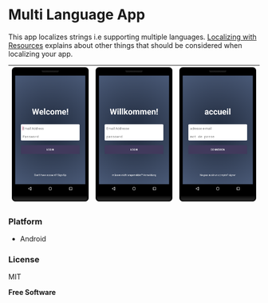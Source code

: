 # Multi Language App

This app localizes strings i.e supporting multiple languages. 
[Localizing with Resources](https://developer.android.com/guide/topics/resources/localization.html) explains about other things that should be considered when localizing your app.

| <img src="/screenshots/english.png">      | <img src="/screenshots/deutsch.png"> | <img src="/screenshots/french.png"> |
| ------------- |:-------------:| -------------:|



### Platform

* Android
 

### License

MIT

**Free Software**
